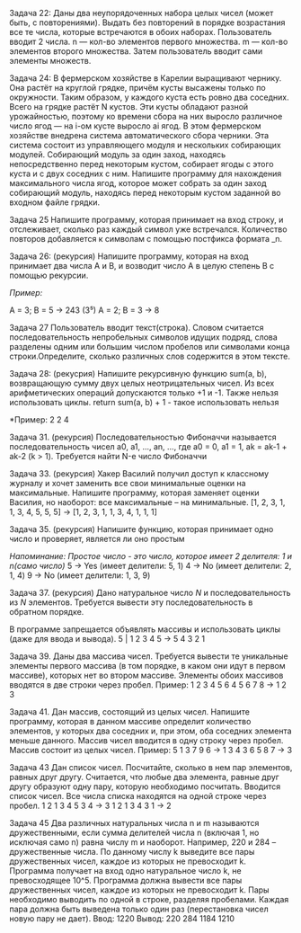 Задача 22: 
Даны два неупорядоченных набора целых чисел (может быть, с повторениями). Выдать без повторений в порядке возрастания все те числа, которые встречаются в обоих наборах.
Пользователь вводит 2 числа. n — кол-во элементов первого множества. m — кол-во элементов второго множества. Затем пользователь вводит сами элементы множеств.


Задача 24: 
В фермерском хозяйстве в Карелии выращивают чернику. Она растёт на круглой грядке, причём кусты высажены только по окружности. Таким образом, у каждого куста есть ровно два соседних. Всего на грядке растёт N кустов.
Эти кусты обладают разной урожайностью, поэтому ко времени сбора на них выросло различное число ягод — на i-ом кусте выросло ai ягод.
В этом фермерском хозяйстве внедрена система автоматического сбора черники. Эта система состоит из управляющего модуля и нескольких собирающих модулей. Собирающий модуль за один заход, находясь непосредственно перед некоторым кустом, собирает ягоды с этого куста и с двух соседних с ним.
Напишите программу для нахождения максимального числа ягод, которое может собрать за один заход собирающий модуль, находясь перед некоторым кустом заданной во входном файле грядки.    

Задача 25
Напишите программу, которая принимает на вход строку,
и отслеживает, сколько раз каждый символ уже встречался.
Количество повторов добавляется к символам
с помощью постфикса формата _n.

Задача 26:  (рекурсия)
Напишите программу, которая на вход принимает два числа A и B, 
и возводит число А в целую степень B с помощью рекурсии.

*Пример:*

A = 3; B = 5 -> 243 (3⁵)
A = 2; B = 3 -> 8 

Задача 27
Пользователь вводит текст(строка).
Словом считается последовательность непробельных символов
идущих подряд, слова разделены одним или большим числом
пробелов или символами конца строки.Определите, сколько различных
слов содержится в этом тексте.

Задача 28: (рекусрия)
Напишите рекурсивную функцию sum(a, b), возвращающую сумму двух целых неотрицательных чисел. 
Из всех арифметических операций допускаются только +1 и -1. Также нельзя использовать циклы.
return sum(a, b) + 1 - такое использовать нельзя

*Пример:
2 2
    4

Задача 31. (рекурсия)
Последовательностью Фибоначчи называется
последовательность чисел a0, a1, ..., an, ..., где
a0 = 0, a1 = 1, ak = ak-1 + ak-2 (k > 1).
Требуется найти N-е число Фибоначчи

Задача 33. (рекурсия)
Хакер Василий получил доступ к классному журналу
и хочет заменить все свои минимальные оценки на максимальные.
Напишите программу, которая заменяет оценки Василия,
но наоборот: все максимальные – на минимальные.
[1, 2, 3, 1, 1, 3, 4, 5, 5, 5] -> [1, 2, 3, 1, 1, 3, 4, 1, 1, 1]

Задача 35. (рекурсия)
Напишите функцию, которая принимает
одно число и проверяет, является ли оно простым

*Напоминание: Простое число - это число,
которое имеет 2 делителя: 1  и n(само число)*
5 -> Yes (имеет делители: 5, 1)
4 -> No (имеет делители: 2, 1, 4)
9 -> No (имеет делители: 1, 3, 9)

Задача 37. (рекурсия)
Дано натуральное число *N* и последовательность
из *N* элементов. Требуется вывести эту последовательность
в обратном порядке.

В программе запрещается объявлять
массивы и использовать циклы (даже для ввода и вывода).
5 | 1 2 3 4 5 -> 5 4 3 2 1

Задача 39. 
Даны два массива чисел. Требуется вывести те уникальные элементы первого массива 
(в том порядке, в каком они идут в первом массиве), которых нет во втором массиве. 
Элементы обоих массивов вводятся в две строки через пробел.
Пример:
1 2 3 4 5 6
4 5 6 7 8 -> 1 2 3

Задача 41.
Дан массив, состоящий из целых чисел. Напишите программу, которая в данном массиве
определит количество элементов, у которых два соседних и, при этом, оба соседних 
элемента меньше данного. Массив чисел вводится в одну строку через пробел.
Массив состоит из целых чисел.
Пример:
5 1 3 7 9 6 -> 1
3 4 3 6 5 8 7 -> 3

Задача 43 
Дан список чисел. Посчитайте, сколько в нем пар элементов, равных друг другу. Считается, что
любые два элемента, равные друг другу образуют одну пару, которую необходимо посчитать.
Вводится список чисел. Все числа списка находятся на одной строке через пробел.
1 2 1 3 4 5 3 4 -> 3
1 2 1 3 4 3 1 -> 2

Задача 45 
Два различных натуральных числа n и m называются дружественными, если сумма делителей
числа n (включая 1, но исключая само n) равна числу m и наоборот. Например, 220 и 284 – дружественные числа.
По данному числу k выведите все пары дружественных чисел, каждое из которых не превосходит k.
Программа получает на вход одно натуральное число k, не превосходящее 10^5. Программа должна вывести
все пары дружественных чисел, каждое из которых не превосходит k. Пары необходимо выводить по одной в строке,
разделяя пробелами. Каждая пара должна быть выведена только один раз (перестановка чисел новую пару не дает).
Ввод: 1220
Вывод:
220     284
1184    1210
